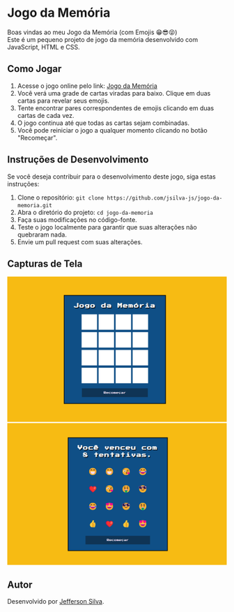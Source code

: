 # Jogo da Memória

Boas vindas ao meu Jogo da Memória (com Emojis 😁😎😝)<br>
Este é um pequeno projeto de jogo da memória desenvolvido com JavaScript, HTML e CSS.

## Como Jogar

1. Acesse o jogo online pelo link: [Jogo da Memória](https://jsilva-js.github.io/jogo-da-memoria/)
2. Você verá uma grade de cartas viradas para baixo. Clique em duas cartas para revelar seus emojis.
3. Tente encontrar pares correspondentes de emojis clicando em duas cartas de cada vez.
4. O jogo continua até que todas as cartas sejam combinadas.
5. Você pode reiniciar o jogo a qualquer momento clicando no botão "Recomeçar".

## Instruções de Desenvolvimento

Se você deseja contribuir para o desenvolvimento deste jogo, siga estas instruções:

1. Clone o repositório: `git clone https://github.com/jsilva-js/jogo-da-memoria.git`
2. Abra o diretório do projeto: `cd jogo-da-memoria`
3. Faça suas modificações no código-fonte.
4. Teste o jogo localmente para garantir que suas alterações não quebraram nada.
5. Envie um pull request com suas alterações.

## Capturas de Tela

![Captura de Tela](./src/images/game1.png)
![Captura de Tela](./src/images/game2.png)

## Autor

Desenvolvido por [Jefferson Silva](https://github.com/jsilva-js).
